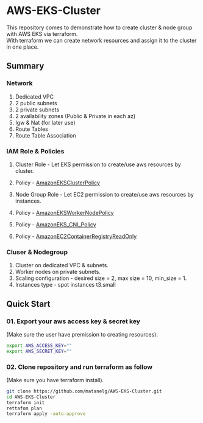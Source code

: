 # AWS-EKS-Cluster

This repository comes to demonstrate how to create cluster & node group with AWS EKS via terraform.<br />
With terraform we can create network resources and assign it to the cluster in one place.<br />

## Summary

### Network
1. Dedicated VPC
2. 2 public subnets
3. 2 private subnets
4. 2 availability zones (Public & Private in each az)
5. Igw & Nat (for later use)
6. Route Tables
7. Route Table Association

### IAM Role & Policies
1. Cluster Role - Let EKS permission to create/use aws resources by cluster.
2. Policy - [AmazonEKSClusterPolicy](https://github.com/SummitRoute/aws_managed_policies/blob/master/policies/AmazonEKSClusterPolicy)

1. Node Group Role - Let EC2 permission to create/use aws resources by instances.
2. Policy - [AmazonEKSWorkerNodePolicy](https://github.com/SummitRoute/aws_managed_policies/blob/master/policies/AmazonEKSWorkerNodePolicy)
3. Policy - [AmazonEKS_CNI_Policy](https://github.com/SummitRoute/aws_managed_policies/blob/master/policies/AmazonEKS_CNI_Policy)
4. Policy - [AmazonEC2ContainerRegistryReadOnly](https://github.com/SummitRoute/aws_managed_policies/blob/master/policies/AmazonEC2ContainerRegistryReadOnly)

### Cluser & Nodegroup
1. Cluster on dedicated VPC & subnets.
2. Worker nodes on private subnets.
3. Scaling configuration - desired size = 2, max size = 10, min_size = 1.
4. Instances type - spot instances t3.small


## Quick Start

### 01. Export your aws access key & secret key 
(Make sure the user have premission to creating resources).
```bash
export AWS_ACCESS_KEY=""
export AWS_SECRET_KEY=""
```

### 02. Clone repository and run terraform as follow 
(Make sure you have terraform install).
```bash
git clone https://github.com/matanelg/AWS-EKS-Cluster.git
cd AWS-EKS-Cluster
terraform init
rettafom plan
terraform apply -auto-approve
```






